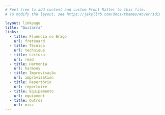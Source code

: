 ```yaml
---
# Feel free to add content and custom Front Matter to this file.
# To modify the layout, see https://jekyllrb.com/docs/themes/#overriding-theme-defaults

layout: linkpage
title: "Guitarra"
links:
  - title: Fluência no Braço
    url: fretboard
  - title: Técnica
    url: technique
  - title: Leitura
    url: read
  - title: Harmonia
    url: harmony
  - title: Improvisação
    url: improvisation
  - title: Repertório
    url: repertoire
  - title: Equipamento
    url: equipment
  - title: Outros
    url: misc
---
```


